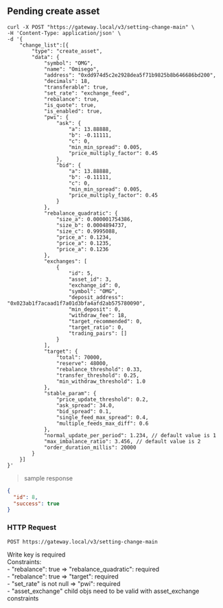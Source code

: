 ## Pending create asset

```shell
curl -X POST "https://gateway.local/v3/setting-change-main" \
-H 'Content-Type: application/json' \
-d '{
    "change_list":[{
        "type": "create_asset",
        "data": {
            "symbol": "OMG",
            "name": "Omisego",
            "address": "0xdd974d5c2e2928dea5f71b9825b8b646686bd200",
            "decimals": 18,
            "transferable": true,
            "set_rate": "exchange_feed",
            "rebalance": true,
            "is_quote": true,
            "is_enabled": true,
            "pwi": {
                "ask": {
                    "a": 13.88888,
                    "b": -0.11111,
                    "c": 0,
                    "min_min_spread": 0.005,
                    "price_multiply_factor": 0.45
                },
                "bid": {
                    "a": 13.88888,
                    "b": -0.11111,
                    "c": 0,
                    "min_min_spread": 0.005,
                    "price_multiply_factor": 0.45
                }
            },
            "rebalance_quadratic": {
                "size_a": 0.000001754386,
                "size_b": 0.0004894737,
                "size_c": 0.9995088,
                "price_a": 0.1234,
                "price_a": 0.1235,
                "price_a": 0.1236
            },
            "exchanges": [
                {
                    "id": 5,
                    "asset_id": 3,
                    "exchange_id": 0,
                    "symbol": "OMG",
                    "deposit_address": "0x023ab1f7acaad1f7a01d3bfa4afd2ab575780090",
                    "min_deposit": 0,
                    "withdraw_fee": 18,
                    "target_recommended": 0,
                    "target_ratio": 0,
                    "trading_pairs": []
                }
            ],
            "target": {
                "total": 70000,
                "reserve": 48000,
                "rebalance_threshold": 0.33,
                "transfer_threshold": 0.25,
                "min_withdraw_threshold": 1.0
            },
            "stable_param": {
                "price_update_threshold": 0.2,
                "ask_spread": 34.0,
                "bid_spread": 0.1,
                "single_feed_max_spread": 0.4,
                "multiple_feeds_max_diff": 0.6
            },
            "normal_update_per_period": 1.234, // default value is 1
            "max_imbalance_ratio": 3.456, // default value is 2
            "order_duration_millis": 20000
        }
    }]
}'
```

> sample response

```json
{
  "id": 8,
  "success": true
}
```

### HTTP Request

`POST https://gateway.local/v3/setting-change-main`
<aside class="notice">Write key is required</aside>
<aside class="warning">
Constraints:<br>
- "rebalance": true => "rebalance_quadratic": required<br>
- "rebalance": true => "target": required<br>
- "set_rate" is not null => "pwi": required<br>
- "asset_exchange" child objs need to be valid with asset_exchange constraints
</aside>